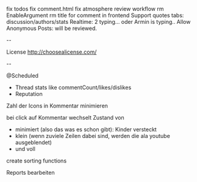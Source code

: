 fix todos
fix comment.html
fix atmosphere
review workflow
rm EnableArgument
rm title for comment in frontend
Support quotes
tabs: discussion/authors/stats
Realtime: 2 typing... oder Armin is typing..
Allow Anonymous Posts: will be reviewed.

--

License
http://choosealicense.com/


--

@Scheduled
- Thread stats like commentCount/likes/dislikes
- Reputation

Zahl der Icons in Kommentar minimieren

bei click auf Kommentar wechselt Zustand von
- minimiert (also das was es schon gibt): Kinder versteckt
- klein (wenn zuviele Zeilen dabei sind, werden die ala youtube ausgeblendet)
- und voll


create sorting functions

Reports bearbeiten